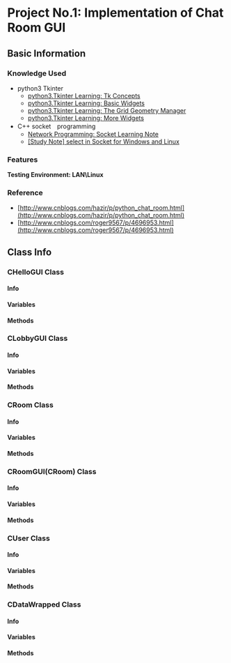 # Project No.1: Implementation of Chat Room GUI
## Basic Information
### Knowledge Used
- python3 Tkinter
  - [python3.Tkinter Learning: Tk Concepts](http://www.tkdocs.com/tutorial/concepts.html)
  - [python3.Tkinter Learning: Basic Widgets](http://www.tkdocs.com/tutorial/widgets.html)
  - [python3.Tkinter Learning: The Grid Geometry Manager](http://www.tkdocs.com/tutorial/grid.html)
  - [python3.Tkinter Learning: More Widgets](http://www.tkdocs.com/tutorial/morewidgets.html)
- C++ socket　programming
  - [Network Programming: Socket Learning Note](https://today2tmr.com/en/2017/06/29/network-programming-socket-learning-note/)
  - [[Study Note] select in Socket for Windows and Linux](https://today2tmr.com/en/2017/06/30/study-note-select-in-socket-for-windows-and-linux/)

### Features
**Testing Environment: LAN\Linux**

### Reference
- [http://www.cnblogs.com/hazir/p/python_chat_room.html](http://www.cnblogs.com/hazir/p/python_chat_room.html)
- [http://www.cnblogs.com/roger9567/p/4696953.html](http://www.cnblogs.com/roger9567/p/4696953.html)

## Class Info
### CHelloGUI Class
#### Info
#### Variables
#### Methods
### CLobbyGUI Class
#### Info
#### Variables
#### Methods
### CRoom Class
#### Info
#### Variables
#### Methods
### CRoomGUI(CRoom) Class
#### Info
#### Variables
#### Methods
### CUser Class
#### Info
#### Variables
#### Methods
### CDataWrapped Class
#### Info
#### Variables
#### Methods
